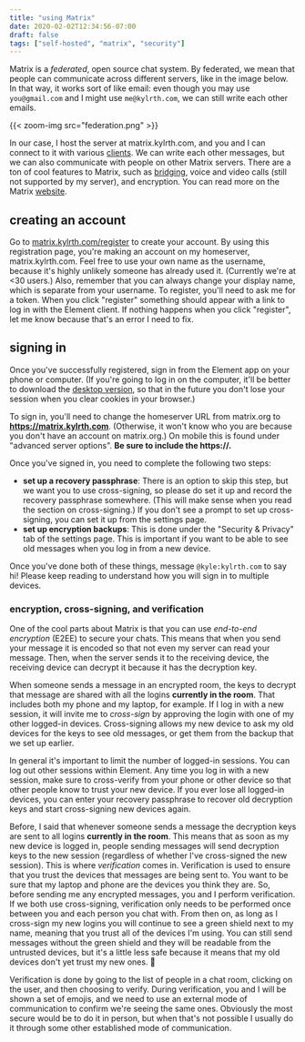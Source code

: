 ```yaml
---
title: "using Matrix"
date: 2020-02-02T12:34:56-07:00
draft: false
tags: ["self-hosted", "matrix", "security"]
---
```


Matrix is a *federated*, open source chat system. By federated, we mean that people can communicate across different servers, like in the image below. In that way, it works sort of like email: even though you may use `you@gmail.com` and I might use `me@kylrth.com`, we can still write each other emails.

{{< zoom-img src="federation.png" >}}

In our case, I host the server at matrix.kylrth.com, and you and I can connect to it with various [clients](https://matrix.org/clients-matrix/). We can write each other messages, but we can also communicate with people on other Matrix servers. There are a ton of cool features to Matrix, such as [bridging](https://matrix.org/bridges/), voice and video calls (still not supported by my server), and encryption. You can read more on the Matrix [website](https://matrix.org).

## creating an account

Go to [matrix.kylrth.com/register](https://matrix.kylrth.com/register) to create your account. By using this registration page, you're making an account on my homeserver, matrix.kylrth.com. Feel free to use your own name as the username, because it's highly unlikely someone has already used it. (Currently we're at <30 users.) Also, remember that you can always change your display name, which is separate from your username. To register, you'll need to ask me for a token. When you click "register" something should appear with a link to log in with the Element client. If nothing happens when you click "register", let me know because that's an error I need to fix.

## signing in

Once you've successfully registered, sign in from the Element app on your phone or computer. (If you're going to log in on the computer, it'll be better to download the [desktop version](https://element.io/get-started#download), so that in the future you don't lose your session when you clear cookies in your browser.)

To sign in, you'll need to change the homeserver URL from matrix.org to **<https://matrix.kylrth.com>**. (Otherwise, it won't know who you are because you don't have an account on matrix.org.) On mobile this is found under "advanced server options". **Be sure to include the https://.**

Once you've signed in, you need to complete the following two steps:

- **set up a recovery passphrase**: There is an option to skip this step, but we want you to use cross-signing, so please do set it up and record the recovery passphrase somewhere. (This will make sense when you read the section on cross-signing.) If you don't see a prompt to set up cross-signing, you can set it up from the settings page.
- **set up encryption backups**: This is done under the "Security & Privacy" tab of the settings page. This is important if you want to be able to see old messages when you log in from a new device.

Once you've done both of these things, message `@kyle:kylrth.com` to say hi! Please keep reading to understand how you will sign in to multiple devices.

### encryption, cross-signing, and verification

One of the cool parts about Matrix is that you can use *end-to-end encryption* (E2EE) to secure your chats. This means that when you send your message it is encoded so that not even my server can read your message. Then, when the server sends it to the receiving device, the receiving device can decrypt it because it has the decryption key.

When someone sends a message in an encrypted room, the keys to decrypt that message are shared with all the logins **currently in the room**. That includes both my phone and my laptop, for example. If I log in with a new session, it will invite me to *cross-sign* by approving the login with one of my other logged-in devices. Cross-signing allows my new device to ask my old devices for the keys to see old messages, or get them from the backup that we set up earlier.

In general it's important to limit the number of logged-in sessions. You can log out other sessions within Element. Any time you log in with a new session, make sure to cross-verify from your phone or other device so that other people know to trust your new device. If you ever lose all logged-in devices, you can enter your recovery passphrase to recover old decryption keys and start cross-signing new devices again.

Before, I said that whenever someone sends a message the decryption keys are sent to all logins **currently in the room**. This means that as soon as my new device is logged in, people sending messages will send decryption keys to the new session (regardless of whether I've cross-signed the new session). This is where *verification* comes in. Verification is used to ensure that you trust the devices that messages are being sent to. You want to be sure that my laptop and phone are the devices you think they are. So, before sending me any encrypted messages, you and I perform verification. If we both use cross-signing, verification only needs to be performed once between you and each person you chat with. From then on, as long as I cross-sign my new logins you will continue to see a green shield next to my name, meaning that you trust all of the devices I'm using. You can still send messages without the green shield and they will be readable from the untrusted devices, but it's a little less safe because it means that my old devices don't yet trust my new ones. 👀

Verification is done by going to the list of people in a chat room, clicking on the user, and then choosing to verify. During verification, you and I will be shown a set of emojis, and we need to use an external mode of communication to confirm we're seeing the same ones. Obviously the most secure would be to do it in person, but when that's not possible I usually do it through some other established mode of communication.

